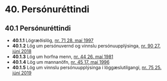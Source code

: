 # 40. Persónuréttindi

## 40.1 Persónuréttindi

* __40.1.1__ Lögræðislög, [nr. 71 28. maí 1997](1997071.md)
* __40.1.2__ Lög um persónuvernd og vinnslu persónuupplýsinga, [nr. 90 27. júní 2018](2018090.md)
* __40.1.3__ Lög um horfna menn, [nr. 44 26. maí 1981](1981044.md)
* __40.1.4__ Lög um mannanöfn, [nr. 45 17. maí 1996](1996045.md)
* __40.1.5__ Lög um vinnslu persónuupplýsinga í löggæslutilgangi, [nr. 75  25. júní 2019](2019075.md)

